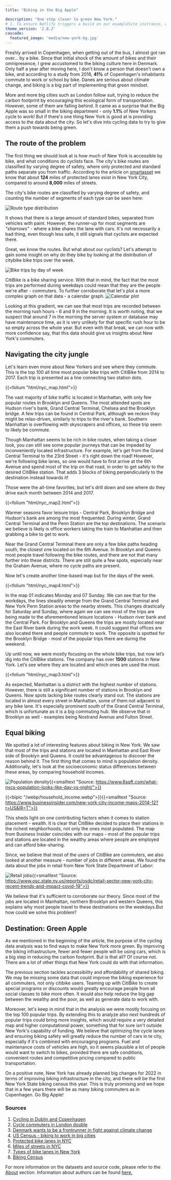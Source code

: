 ```yaml
---
title: "Biking in the Big Apple"

description: "One step closer to green New York."
# 1. To ensure Netlify triggers a build on our exampleSite instrance, we need to change a file in the exampleSite directory.
theme_version: '2.8.2'
cascade:
  featured_image: 'media/new-york-bg.jpg'
---
```

Freshly arrived in Copenhagen, when getting out of the bus, I almost got ran over... by a bike. Since that initial shock of the amount of bikes and their omnipresence, I grew accustomed to the biking culture here in Denmark. Only half a year after moving here, I don't know a person that doesn't own a bike, and according to a study from 2016, **41%** of Copenhagen's inhabitants commute to work or school by bike. Danes are serious about climate change, and biking is a big part of implementing that green mindset.

More and more big cities such as London follow suit, trying to reduce the carbon footprint by encouraging this ecological form of transportation. However, some of them are falling behind. It came as a surprise that the Big Apple was so small in the biking department - only **1.1%** of New Yorkers cycle to work! But if there's one thing New York is good at is providing access to the data about the city. So let's dive into cycling data to try to give them a push towards being green. 

## The route of the problem

The first thing we should look at is how much of New York is accessible by bike, and what conditions do cyclists face. The city's bike routes are classified by varying degree of safety, where only protected and standard paths separate you from traffic.
According to the article on [smartasset](https://smartasset.com/data-studies/most-bike-friendly-cities-2021) we know that about **124** miles of protected lanes exist in New York City, compared to around **8,000** miles of streets.

The city's bike routes are classified by varying degree of safety, and counting the number of segments of each type can be seen here:

![Route type distribution](/svg/plot_route_distribution.svg)

It shows that there is a large amount of standard bikes, separated from vehicles with paint. However, the runner-up for most segments are *"sharrows"* - where a bike shares the lane with cars. It's not necessarily a bad thing, even though less safe, it still signals that cyclists are expected there. 

Great, we know the routes. But what about our cyclists? Let's attempt to gain some insight on why do they bike by looking at the distribution of citybike bike trips over the week.

![Bike trips by day of week](/svg/plot_dayofweek_distribution.svg)

CitiBike is a bike sharing service. With that in mind, the fact that the most trips are performed during weekdays could mean that they are the people we're after - commuters. To further corroborate that let's plot a more complex graph on that data - a calendar graph.
![Calendar plot](/svg/plot_calendar.svg)

Looking at this gradient, we can see that most trips are recorded between the morning rush hours - 6 and 9 in the morning. It is worth noting, that we suspect that around 7 in the morning the server system or database may have maintenance time, as it is very unlikely for that specific rush hour to be so empty across the whole year. But even with that break, we can now with more confidence say, that this data should give us insights about New York's commuters.

## Navigating the city jungle

Let's learn even more about New Yorkers and see where they commute. This is the top 100 all time most popular bike trips with CitiBike from 2014 to 2017. Each trip is presented as a line connecting two station dots.

{{<folium "html/nyc_map.html">}}

The vast majority of bike traffic is located in Manhattan, with only few popular routes in Brooklyn and Queens. The most attended spots are Hudson river's bank, Grand Central Terminal, Chelsea and the Brooklyn bridge. A few trips can be found in Central Park, although we reckon they might be relax-driven, similarly to trips to the river's bank. Southern Manhattan is overflowing with skyscrapers and offices, so these trip seem to likely be commute.

Though Manhattan seems to be rich in bike routes, when taking a closer look, you can still see some popular journeys that can be impeded by inconveniently located infrastructure. For example, let's get from the Grand Central Terminal to the 23rd Street - it's right down the road! However, we're following bike lanes, so one would have to first arrive at the 6th Avenue and spend most of the trip on that road, in order to get safely to the desired CitiBike station. That adds 3 blocks of biking perpendicularly to the destination instead towards it! 

Those were the all-time favorites, but let's drill down and see where do they drive each month between 2014 and 2017.

{{<folium "html/nyc_map2.html">}}

Warmer seasons favor leisure trips - Central Park, Brooklyn Bridge and Hudson's bank are among the most frequented.  During winter, Grand Central Terminal and the Penn Station are the top destinations. The scenario we believe is likely is office workers taking the train to Manhattan and then grabbing a bike to get to work.

Near the Grand Central Terminal there are only a few bike paths heading south, the closest one located on the 6th Avenue. In Brooklyn and Queens most people travel following the bike routes, and there are not that many further into these districts. There are still quite a few spots, especially near the Graham Avenue, where no cycle paths are present.

Now let's create another time-based map but for the days of the week.

{{<folium "html/nyc_map4.html">}}

In the map 01 indicates Monday and 07 Sunday. We can see that for the workdays, the lines steadily emerge from the Grand Central Terminal and New York Penn Station areas to the nearby streets. This changes drastically for Saturday and Sunday, where again we can see most of the trips are being made to the aforementioned leisure locations - Hudson river bank and the Central Park. For Brooklyn and Queens the trips are mostly located near the East River bank during the work week. It could suggest that offices are also located there and people commute to work. The opposite is spotted for the Brooklyn Bridge - most of the popular trips there are during the weekend.

Up until now, we were mostly focusing on the whole bike trips, but now let’s dig into the CitiBike stations. The company has over **1500** stations in New York. Let’s see where they are located and which ones are used the most.

{{<folium "html/nyc_map3.html">}}

As expected, Manhattan is a district with the highest number of stations. However, there is still a significant number of stations in Brooklyn and Queens. Now spots lacking bike routes clearly stand out. The stations are located in almost every street in Manhattan, some of them not adjacent to any bike lane. It's especially prominent south of the  Grand Central Terminal, which is unfortunate as it is a big commuting hub. We observe that in Brooklyn as well - examples being Nostrand Avenue and Fulton Street.

## Equal biking

We spotted a lot of interesting features about biking in New York. We saw that most of the trips and stations are located in Manhattan and East River side of Brooklyn and Queens. It could be advantageous to discover the reason behind it. The first thing that comes to mind is population density. Additionally, let's look at the socioeconomic status differences between these areas, by comparing household incomes. 

![Population density](/png/nycpop.jpg){{<smalltext "Source: https://www.6sqft.com/what-nycs-population-looks-like-day-vs-night/">}}

{{<bipic "/webp/household_income.webp">}}{{<smalltext "Source: https://www.businessinsider.com/new-york-city-income-maps-2014-12?r=US&IR=T">}}


This sheds light on one contributing factors when it comes to station placement - wealth. It is clear that CitiBike decided to place their stations in the richest neighborhoods, not only the ones most populated. The map from Business Insider coincides with our maps - most of the popular trips and stations are located in the wealthy areas where people are employed and can afford bike-sharing.

Since, we believe that most of the users of CitiBike are commuters, we also looked at another measure - number of jobs in different areas. We found the data about the jobs in retail from New York State Department of Labor:

![Retail jobs](/png/retail.png){{<smalltext "Source: https://www.osc.state.ny.us/reports/osdc/retail-sector-new-york-city-recent-trends-and-impact-covid-19">}}

We believe that it's sufficient to corroborate our theory. Since most of the jobs are located in Manhattan, northern Brooklyn and western Queens, this explains why most people travel to these destinations on the weekdays.But how could we solve this problem? 

## Destination: Green Apple

As we mentioned in the beginning of the article, the purpose of the cycling data analysis was to find ways to make New York more green. By improving the biking infrastructure, fewer and fewer people will be using cars, which is a big step in reducing the carbon footprint. But is that all? Of course not. There are a lot of other things that New York could do with that information.

The previous section tackles accessibility and affordability of shared biking. We may be missing some data that could improve the biking experience for all commuters, not only citibike users. Teaming up with CitiBike to create special programs or discounts would greatly encourage people from all social classes to bike more often. It would also help reduce the big gap between the wealthy and the poor, as well as generate data to work with.

Moreover, let's keep in mind that in the analysis we were mostly focusing on the top 100 popular trips. By extending this to analyze also next hundreds of popular trips could bring more insights, which would require a very detailed map and higher computational power, something that for sure isn't outside New York's capability of funding. We believe that optimizing the cycle lanes and ensuring biking safety will greatly reduce the number of cars in te city, especially if it's combined with encouraging programs. Fuel and maintenance costs of vehicles are high, so it seems plausible a lot of people would want to switch to bikes, provided there are safe conditions, convenient routes and competitive pricing compared to public transportation.

On a positive note, New York has already planned big changes for 2022 in terms of improving biking infrastructure in the city, and there will be the first New York State biking census this year. This is truly promising and we hope that in a few years there will be as many biking commuters as in Copenhagen. Go Big Apple!

### Sources

1. [Cycling in Dublin and Copenhagen](https://www.researchgate.net/publication/331134372_The_Current_State_of_Cycling_Infrastructure_in_Dublin_and_Copenhagen_A_Comparison_of_Cycling_Infrastructure_in_8_Radial_Routes_into_the_City_Centre_of_Dublin_and_Copenhagen)
2. [Cycle commuters in London double](https://www.bikes.org.uk/cycle-commuters-in-london-double/)
3. [Denmark wants to be a frontrunner in fight against climate change](https://environment.yale.edu/news/article/why-denmark-wants-to-be-a-frontrunner-in-fight-against-climate-change)
4. [US Census - biking to work in big cities](https://www.census.gov/library/stories/2019/05/younger-workers-in-cities-more-likely-to-bike-to-work.html?fbclid=IwAR0xwhffS35MmPUmMU3zgLntV4lG0LLP1s-OXlGNe62ZGvmdefbM40R2hv0 )
5. [Protected bike lanes in NYC](https://smartasset.com/data-studies/most-bike-friendly-cities-2021)
6. [Miles of streets in NYC](https://www.cityandstateny.com/politics/2020/04/how-nyc-will-close-up-to-100-miles-of-streets-to-cars/176073/)
7. [Types of bike lanes in New York](https://parkingtickets.org/traffic-rules-and-regulations/nyc-bike-lanes/)
8. [Biking Census](https://www.bike.nyc/blog/tagged/new-york-state-bike-census/)

For more information on the datasets and source code, please refer to the [About](about) section. Information about authors can be found [here.](contact)
